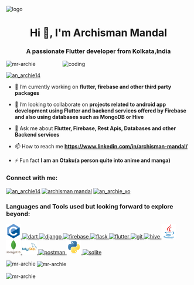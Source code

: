 ![logo](https://as1.ftcdn.net/v2/jpg/02/21/97/86/1000_F_221978639_EyPBA9tuscYhW6rhaO5EiVzdG8hvQSgV.jpg)

<h1 align="center">Hi 👋, I'm Archisman Mandal</h1>
<h3 align="center">A passionate Flutter developer from Kolkata,India</h3>

<img align="right" alt="coding" width="350" src="https://media.tenor.com/ITc1hNBSH_wAAAAM/coding-typing.gif">

<p align="left"> <img src="https://komarev.com/ghpvc/?username=mr-archie&label=Profile%20views&color=0e75b6&style=flat" alt="mr-archie" /> </p>

<p align="left"> <a href="https://twitter.com/an_archie14" target="blank"><img src="https://img.shields.io/twitter/follow/an_archie14?logo=twitter&style=for-the-badge" alt="an_archie14" /></a> </p>

- 🔭 I’m currently working on **flutter, firebase and other third party packages** 

- 👯 I’m looking to collaborate on **projects related to android app development using Flutter and backend services offered by Firebase and also using databases such as MongoDB or Hive**

- 💬 Ask me about **Flutter, Firebase, Rest Apis, Databases and other Backend services**

- 📫 How to reach me **https://www.linkedin.com/in/archisman-mandal/**

- ⚡ Fun fact **I am an Otaku(a person quite into anime and manga)**

<h3 align="left">Connect with me:</h3>
<p align="left">
<a href="https://twitter.com/an_archie14" target="blank"><img align="center" src="https://raw.githubusercontent.com/rahuldkjain/github-profile-readme-generator/master/src/images/icons/Social/twitter.svg" alt="an_archie14" height="30" width="40" /></a>
<a href="https://linkedin.com/in/archisman mandal" target="blank"><img align="center" src="https://raw.githubusercontent.com/rahuldkjain/github-profile-readme-generator/master/src/images/icons/Social/linked-in-alt.svg" alt="archisman mandal" height="30" width="40" /></a>
<a href="https://instagram.com/an_archie_xo" target="blank"><img align="center" src="https://raw.githubusercontent.com/rahuldkjain/github-profile-readme-generator/master/src/images/icons/Social/instagram.svg" alt="an_archie_xo" height="30" width="40" /></a>
</p>

<h3 align="left">Languages and Tools used but looking forward to explore beyond:</h3>
<p align="left"> <a href="https://www.cprogramming.com/" target="_blank" rel="noreferrer"> <img src="https://raw.githubusercontent.com/devicons/devicon/master/icons/c/c-original.svg" alt="c" width="40" height="40"/> </a> <a href="https://dart.dev" target="_blank" rel="noreferrer"> <img src="https://www.vectorlogo.zone/logos/dartlang/dartlang-icon.svg" alt="dart" width="40" height="40"/> </a> <a href="https://www.djangoproject.com/" target="_blank" rel="noreferrer"> <img src="https://cdn.worldvectorlogo.com/logos/django.svg" alt="django" width="40" height="40"/> </a> <a href="https://firebase.google.com/" target="_blank" rel="noreferrer"> <img src="https://www.vectorlogo.zone/logos/firebase/firebase-icon.svg" alt="firebase" width="40" height="40"/> </a> <a href="https://flask.palletsprojects.com/" target="_blank" rel="noreferrer"> <img src="https://www.vectorlogo.zone/logos/pocoo_flask/pocoo_flask-icon.svg" alt="flask" width="40" height="40"/> </a> <a href="https://flutter.dev" target="_blank" rel="noreferrer"> <img src="https://www.vectorlogo.zone/logos/flutterio/flutterio-icon.svg" alt="flutter" width="40" height="40"/> </a> <a href="https://git-scm.com/" target="_blank" rel="noreferrer"> <img src="https://www.vectorlogo.zone/logos/git-scm/git-scm-icon.svg" alt="git" width="40" height="40"/> </a> <a href="https://hive.apache.org/" target="_blank" rel="noreferrer"> <img src="https://www.vectorlogo.zone/logos/apache_hive/apache_hive-icon.svg" alt="hive" width="40" height="40"/> </a> <a href="https://www.java.com" target="_blank" rel="noreferrer"> <img src="https://raw.githubusercontent.com/devicons/devicon/master/icons/java/java-original.svg" alt="java" width="40" height="40"/> </a> <a href="https://www.mongodb.com/" target="_blank" rel="noreferrer"> <img src="https://raw.githubusercontent.com/devicons/devicon/master/icons/mongodb/mongodb-original-wordmark.svg" alt="mongodb" width="40" height="40"/> </a> <a href="https://www.mysql.com/" target="_blank" rel="noreferrer"> <img src="https://raw.githubusercontent.com/devicons/devicon/master/icons/mysql/mysql-original-wordmark.svg" alt="mysql" width="40" height="40"/> </a> <a href="https://postman.com" target="_blank" rel="noreferrer"> <img src="https://www.vectorlogo.zone/logos/getpostman/getpostman-icon.svg" alt="postman" width="40" height="40"/> </a> <a href="https://www.python.org" target="_blank" rel="noreferrer"> <img src="https://raw.githubusercontent.com/devicons/devicon/master/icons/python/python-original.svg" alt="python" width="40" height="40"/> </a> <a href="https://www.sqlite.org/" target="_blank" rel="noreferrer"> <img src="https://www.vectorlogo.zone/logos/sqlite/sqlite-icon.svg" alt="sqlite" width="40" height="40"/> </a> </p>

<p><img align="left" src="https://github-readme-stats.vercel.app/api/top-langs?username=mr-archie&show_icons=true&locale=en&layout=compact" alt="mr-archie" /></p>

<p>&nbsp;<img align="center" src="https://github-readme-stats.vercel.app/api?username=mr-archie&show_icons=true&locale=en" alt="mr-archie" /></p>

<p><img align="center" src="https://github-readme-streak-stats.herokuapp.com/?user=mr-archie&" alt="mr-archie" /></p>
